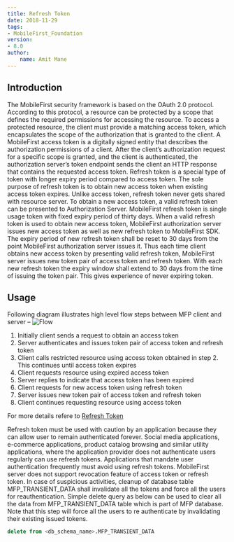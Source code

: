 ```yaml
---
title: Refresh Token
date: 2018-11-29
tags:
- MobileFirst_Foundation
version:
- 8.0
author: 
    name: Amit Mane
---
```


## Introduction
The MobileFirst security framework is based on the OAuth 2.0 protocol. According to this protocol, a resource can be protected by a scope that defines the required permissions for 
accessing the resource. To access a protected resource, the client must provide a matching access token, which encapsulates the scope of the authorization that is granted to the 
client. A MobileFirst access token is a digitally signed entity that describes the authorization permissions of a client. After the client’s authorization request for a specific 
scope is granted, and the client is authenticated, the authorization server’s token endpoint sends the client an HTTP response that contains the requested access token.
Refresh token is a special type of token with longer expiry period compared to access token. The sole purpose of refresh token is to obtain new access token when existing access 
token expires. Unlike access token, refresh token never gets shared with resource server. To obtain a new access token, a valid refresh token can be presented to Authorization 
Server. 
MobileFirst refresh token is single usage token with fixed expiry period of thirty days. When a valid refresh token is used to obtain new access token, MobileFirst authorization 
server issues new access token as well as new refresh token to MobileFirst SDK. The expiry period of new refresh token shall be reset to 30 days from the point MobileFirst 
authorization server issues it. Thus each time client obtains new access token by presenting valid refresh token, MobileFirst server issues new token pair of access token and 
refresh token. With each new refresh token the expiry window shall extend to 30 days from the time of issuing the token pair. This gives experience of never expiring token.

## Usage
Following diagram illustrates high level flow steps between MFP client and server –
![Flow]({{site.baseurl}}/assets/blog/2018-11-29-IBM-MobileFirst-Refresh-Token/flow.png)

1.	Initially client sends a request to obtain an access token
2.	Server authenticates and issues token pair of access token and refresh token
3.	Client calls restricted resource using access token obtained in step 2. This continues until access token expires
4.	Client requests resource using expired access token
5.	Server replies to indicate that access token has been expired
6.	Client requests for new access token using refresh token
7.	Server issues new token pair of access token and refresh token
8.	Client continues requesting resource using access token

For more details refere to [Refresh Token](https://mobilefirstplatform.ibmcloud.com/tutorials/en/foundation/8.0/authentication-and-security/#refresh-tokens)

Refresh token must be used with caution by an application because they can allow user to remain authenticated forever. Social media applications, e-commerce applications, product catalog browsing and similar utility applications, where the application provider does not authenticate users regularly can use refresh tokens. Applications that mandate user authentication frequently must avoid using refresh tokens.
MobileFirst server does not support revocation feature of access token or refresh token. In case of suspicious activities, cleanup of database table MFP_TRANSIENT_DATA shall invalidate all the tokens and force all the users for reauthentication. Simple delete query as below can be used to clear all the data from MFP_TRANSIENT_DATA table which is part of MFP database. Note that this step will force all the users to re authenticate by invalidating their existing issued tokens.

```SQL
delete from <db_schema_name>.MFP_TRANSIENT_DATA
```
